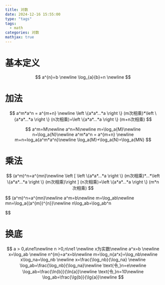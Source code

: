 ```yaml
---
title: 对数
date: 2024-12-16 15:55:00
type: "tags"
tags:
  - math
categories: 对数
mathjax: true
---
```


# 基本定义

$$
a^{n}=b \newline
\log_{a}{b}=n \newline
$$

# 加法

$$
a^m*a^n = a^{m+n} \newline
\left \{a*a*...*a  \right \} (m次相乘)*\left \{a*a*...*a  \right \} (n次相乘)=\left \{a*a*...*a  \right \} (m+n次相乘)
$$


$$
a^m=M\newline
a^n=N\newline
m=\log_a{M}\newline
n=\log_a{N}\newline
a^m*a^n = a^{m+n} \newline
m+n=log_a{a^m*a^n}\newline
\log_a{M}+\log_a{N}=\log_a{MN}
$$

# 乘法

$$
(a^m)^n=a^{mn}\newline
\left [  \left \{a*a*...*a  \right \} (m次相乘)*...*\left \{a*a*...*a  \right \} (m次相乘)\right ] (n次相乘)=\left \{a*a*...*a  \right \} (m*n次相乘)
$$




$$
(a^m)^n=a^{mn}\newline
a^m=b\newline
m=\log_ab\newline
mn=\log_a{(a^{m})^{n}}\newline
n\log_ab=\log_ab^n

$$

# 换底

$$
a > 0,a\ne1\newline
n >0,n\ne1 \newline
x为实数\newline
a^x=b \newline
x=\log_ab \newline
n^{m}=a^x=b\newline
m=\log_n{a^x}=\log_nb\newline
x\log_na=\log_nb \newline
x=\frac{\log_nb}{\log_na} \newline
\log_ab=\frac{\log_nb}{\log_na}\newline
\text{令,}n=e\newline
\log_ab=\frac{\ln{b}}{\ln{a}}\newline
\text{令,}n=10\newline
\log_ab=\frac{\lg{b}}{\lg{a}}\newline
$$

